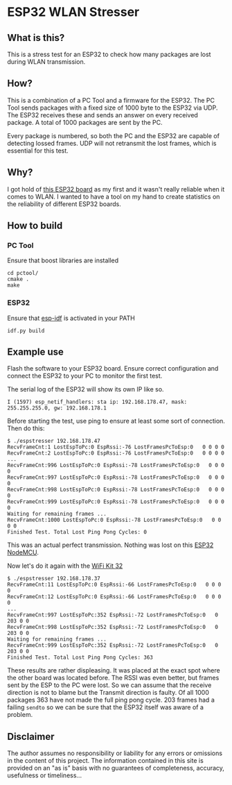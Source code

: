 # ESP32 WLAN Stresser

## What is this?
This is a stress test for an ESP32 to check how many packages are lost during WLAN transmission.

## How?
This is a combination of a PC Tool and a firmware for the ESP32.
The PC Tool sends packages with a fixed size of 1000 byte to the ESP32 via UDP.
The ESP32 receives these and sends an answer on every received package.
A total of 1000 packages are sent by the PC.

Every package is numbered, so both the PC and the ESP32 are capable of detecting lossed frames.
UDP will not retransmit the lost frames, which is essential for this test.

## Why?

I got hold of [this ESP32 board](https://heltec.org/project/wifi-kit-32/) as my first and it wasn't really reliable when it comes to WLAN.
I wanted to have a tool on my hand to create statistics on the reliability of different ESP32 boards.

## How to build

### PC Tool

Ensure that boost libraries are installed

    cd pctool/
    cmake .
    make

### ESP32

Ensure that [esp-idf](https://github.com/espressif/esp-idf) is activated in your PATH

    idf.py build

## Example use

Flash the software to your ESP32 board. Ensure correct configuration and connect the ESP32 to your PC to monitor the first test.

The serial log of the ESP32 will show its own IP like so.

    I (1597) esp_netif_handlers: sta ip: 192.168.178.47, mask: 255.255.255.0, gw: 192.168.178.1

Before starting the test, use ping to ensure at least some sort of connection.
Then do this:

    $ ./espstresser 192.168.178.47
    RecvFrameCnt:1 LostEspToPc:0 EspRssi:-76 LostFramesPcToEsp:0   0 0 0 0
    RecvFrameCnt:2 LostEspToPc:0 EspRssi:-76 LostFramesPcToEsp:0   0 0 0 0
    ...
    RecvFrameCnt:996 LostEspToPc:0 EspRssi:-78 LostFramesPcToEsp:0   0 0 0 0
    RecvFrameCnt:997 LostEspToPc:0 EspRssi:-78 LostFramesPcToEsp:0   0 0 0 0
    RecvFrameCnt:998 LostEspToPc:0 EspRssi:-78 LostFramesPcToEsp:0   0 0 0 0
    RecvFrameCnt:999 LostEspToPc:0 EspRssi:-78 LostFramesPcToEsp:0   0 0 0 0
    Waiting for remaining frames ...
    RecvFrameCnt:1000 LostEspToPc:0 EspRssi:-78 LostFramesPcToEsp:0   0 0 0 0
    Finished Test. Total Lost Ping Pong Cycles: 0

This was an actual perfect transmission. Nothing was lost on this [ESP32 NodeMCU](https://www.berrybase.de/esp32-nodemcu-development-board).

Now let's do it again with the [WiFi Kit 32](https://heltec.org/project/wifi-kit-32/)

    $ ./espstresser 192.168.178.37
    RecvFrameCnt:11 LostEspToPc:0 EspRssi:-66 LostFramesPcToEsp:0   0 0 0 0
    RecvFrameCnt:12 LostEspToPc:0 EspRssi:-66 LostFramesPcToEsp:0   0 0 0 0
    ...
    RecvFrameCnt:997 LostEspToPc:352 EspRssi:-72 LostFramesPcToEsp:0   0 203 0 0
    RecvFrameCnt:998 LostEspToPc:352 EspRssi:-72 LostFramesPcToEsp:0   0 203 0 0
    Waiting for remaining frames ...
    RecvFrameCnt:999 LostEspToPc:352 EspRssi:-72 LostFramesPcToEsp:0   0 203 0 0
    Finished Test. Total Lost Ping Pong Cycles: 363

These results are rather displeasing. It was placed at the exact spot where the other board was located before.
The RSSI was even better, but frames sent by the ESP to the PC were lost. So we can assume that the receive direction is not to blame but the Transmit direction is faulty.
Of all 1000 packages 363 have not made the full ping pong cycle.
203 frames had a failing `sendto` so we can be sure that the ESP32 itself was aware of a problem.


## Disclaimer

The author assumes no responsibility or liability for any errors or omissions in the content of this project. The information contained in this site is provided on an "as is" basis with no guarantees of completeness, accuracy, usefulness or timeliness...
